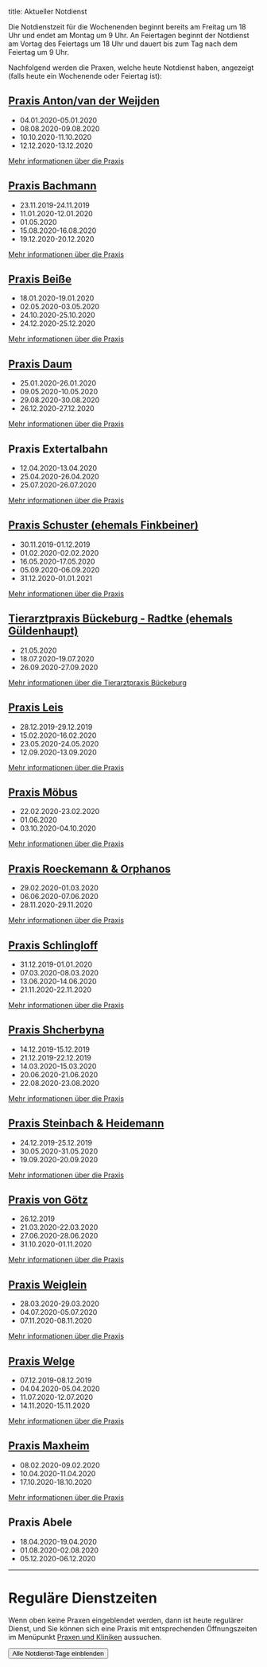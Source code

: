 title: Aktueller Notdienst

Die Notdienstzeit für die Wochenenden beginnt bereits am Freitag um 18 Uhr und endet am Montag um 9 Uhr.
An Feiertagen beginnt der Notdienst am Vortag des Feiertags um 18 Uhr und dauert bis zum Tag nach dem Feiertag um 9 Uhr.

Nachfolgend werden die Praxen, welche heute Notdienst haben, angezeigt (falls heute ein Wochenende oder Feiertag ist): 

<!-- Anleitung: In Klammern nach der Praxis-Überschrift eine Komma-getrennte Liste der Daten oder Datumsbereiche.
Ein Datum wird in der Form TT.MM.JJJJ angegeben und ein Datumsberiehc als TT.MM.JJJJ-TT.MM.JJJJ
Automatisch wird der Notdienst einen Tag vorher und einen Tag nachher noch angezeigt. -->


[Praxis Anton/van der Weijden](tieraerzte/anton.html)
-------------------------------------------------------------

- 04.01.2020-05.01.2020
- 08.08.2020-09.08.2020
- 10.10.2020-11.10.2020
- 12.12.2020-13.12.2020

[Mehr informationen über die Praxis](tieraerzte/anton.html)


[Praxis Bachmann](tieraerzte/bachmann.html)
-------------------------------------------------------------

- 23.11.2019-24.11.2019
- 11.01.2020-12.01.2020
- 01.05.2020
- 15.08.2020-16.08.2020
- 19.12.2020-20.12.2020

[Mehr informationen über die Praxis](tieraerzte/bachmann.html)


[Praxis Beiße](tieraerzte/beisse.html)
-----------------------------------------------------------

- 18.01.2020-19.01.2020
- 02.05.2020-03.05.2020
- 24.10.2020-25.10.2020
- 24.12.2020-25.12.2020

[Mehr informationen über die Praxis](tieraerzte/beisse.html)


[Praxis Daum](tieraerzte/daum.html)
-------------------------------------------------------------

- 25.01.2020-26.01.2020
- 09.05.2020-10.05.2020
- 29.08.2020-30.08.2020
- 26.12.2020-27.12.2020


[Mehr informationen über die Praxis](tieraerzte/daum.html)

Praxis Extertalbahn
---------------------------------------------

- 12.04.2020-13.04.2020
- 25.04.2020-26.04.2020
- 25.07.2020-26.07.2020

[Mehr informationen über die Praxis](tieraerzte/extertalbahn.html)


[Praxis Schuster (ehemals Finkbeiner)](tieraerzte/finkbeiner.html)
-----------------------------------------------------------

- 30.11.2019-01.12.2019
- 01.02.2020-02.02.2020
- 16.05.2020-17.05.2020
- 05.09.2020-06.09.2020
- 31.12.2020-01.01.2021

[Mehr informationen über die Praxis](tieraerzte/finkbeiner.html)


[Tierarztpraxis Bückeburg - Radtke (ehemals Güldenhaupt)](tieraerzte/radtke.html)
-------------------------------------------------------------

- 21.05.2020
- 18.07.2020-19.07.2020
- 26.09.2020-27.09.2020

[Mehr informationen über die Tierarztpraxis Bückeburg](tieraerzte/radtke.html)


[Praxis Leis](tieraerzte/leis.html)
-------------------------------------------------------------

- 28.12.2019-29.12.2019
- 15.02.2020-16.02.2020
- 23.05.2020-24.05.2020
- 12.09.2020-13.09.2020

[Mehr informationen über die Praxis](tieraerzte/leis.html)


[Praxis Möbus](tieraerzte/moebus.html)
-------------------------------------------------------------

- 22.02.2020-23.02.2020
- 01.06.2020
- 03.10.2020-04.10.2020

[Mehr informationen über die Praxis](tieraerzte/moebus.html)


[Praxis Roeckemann & Orphanos](tieraerzte/roeckemann.html)
-------------------------------------------------------------

- 29.02.2020-01.03.2020
- 06.06.2020-07.06.2020
- 28.11.2020-29.11.2020

[Mehr informationen über die Praxis](tieraerzte/roeckemann.html)


[Praxis Schlingloff](tieraerzte/schlingloff.html)
-------------------------------------------------------------

- 31.12.2019-01.01.2020
- 07.03.2020-08.03.2020
- 13.06.2020-14.06.2020
- 21.11.2020-22.11.2020

[Mehr informationen über die Praxis](tieraerzte/schlingloff.html)


[Praxis Shcherbyna](tieraerzte/Shcherbyna.html)
-------------------------------------------------------------

- 14.12.2019-15.12.2019
- 21.12.2019-22.12.2019
- 14.03.2020-15.03.2020
- 20.06.2020-21.06.2020
- 22.08.2020-23.08.2020

[Mehr informationen über die Praxis](tieraerzte/Shcherbyna.html)


[Praxis Steinbach & Heidemann](tieraerzte/steinbach.html)
-------------------------------------------------------------

- 24.12.2019-25.12.2019
- 30.05.2020-31.05.2020
- 19.09.2020-20.09.2020

[Mehr informationen über die Praxis](tieraerzte/steinbach.html)


[Praxis von Götz](tieraerzte/von-goetz.html)
-------------------------------------------------------------

- 26.12.2019
- 21.03.2020-22.03.2020
- 27.06.2020-28.06.2020
- 31.10.2020-01.11.2020

[Mehr informationen über die Praxis](tieraerzte/von-goetz.html)


[Praxis Weiglein](tieraerzte/weiglein.html)
-------------------------------------------------------------

- 28.03.2020-29.03.2020
- 04.07.2020-05.07.2020
- 07.11.2020-08.11.2020

[Mehr informationen über die Praxis](tieraerzte/weiglein.html)


[Praxis Welge](tieraerzte/welge.html)
-------------------------------------------------------------

- 07.12.2019-08.12.2019
- 04.04.2020-05.04.2020
- 11.07.2020-12.07.2020
- 14.11.2020-15.11.2020

[Mehr informationen über die Praxis](tieraerzte/welge.html)


[Praxis Maxheim](tieraerzte/maxheim.html)
-------------------------------------------------------------

- 08.02.2020-09.02.2020
- 10.04.2020-11.04.2020
- 17.10.2020-18.10.2020


[Mehr informationen über die Praxis](tieraerzte/maxheim.html)


Praxis Abele
-------------------

- 18.04.2020-19.04.2020
- 01.08.2020-02.08.2020
- 05.12.2020-06.12.2020

------------------------------------------------------------ 


Reguläre Dienstzeiten
===================================

Wenn oben keine Praxen eingeblendet werden, dann ist heute regulärer Dienst, und Sie können sich eine Praxis mit entsprechenden Öffnungszeiten im Menüpunkt [Praxen und Kliniken](tieraerzte.html) aussuchen.



<button id="toggle_notdienst" type="button" onclick="toggle_visibility();" class="btn btn-info btn-lg btn-block" data-toggle-text="Alle Notdienst-Tage ausblenden" autocomplete="off">Alle Notdienst-Tage einblenden</button>



<!--              ACHTUNG, AB HIER NICHT MODIFIZIEREN!

Es sei denn, Sie wissen was Sie tun :-)

Der nachfolgende JavaScript-Code wird nach dem Laden dieser Seite auf dem
Computer des Nutzers ausgeführt und zeigt den jeweils gültigen Notdienst an
und versteckt die restlichen Inhalte, wenn das Datum nicht passt.
Die Zeiträume werden in Klammern in den Überschriften der ersten beiden
Stufen angegeben (also z.B. `# Überschrift (23.04.2014, 01.05.2014)`).
Mehrere Datumsangaben werden durch Komma getrennt. Es ist auch möglich
Zeiträume anzugeben, wobei ein Bindestrich das Start- vom End-Datum
abgrenzt. Beispiel `# Überschrift (23.04.2014 - 25.04.2014)`.

(C) 2014, Samuel John (www.samueljohn.de)
Released under MIT license.
-->

<script src="moment.js"></script>
<script>

// Find html nodes on the same level after `elem`, up to but excluding the
// next element in the array `stop_tags`
function siblings_up_to (elem, stop_tags) {
    var content = [];
    do {
        content.push(elem);
        elem = elem.nextElementSibling;
    } while (elem && stop_tags.indexOf(elem.tagName) < 0);
    return content;
}

function parse_date (text) {
    return moment(text, ["DD.MM.YYYY", "DD. MMM YYYY"], "de");
}

// Return a list of pairs of moment.js objects `[ ...,[start, end],...]`
function extract_dates (text) {
    // list to hold the dates
    var dates = [];
    // regular expression to extract the text in the last pair of brackets
    var find_text_in_last_brackets_regex = /^(.*)$/gm;
    var text_in_last_brackets = find_text_in_last_brackets_regex.exec(text);
    // console.log("regex matching: ", text_in_last_brackets);
    if (text_in_last_brackets && text_in_last_brackets.length > 1) {
        // if match, split out possible multiple dates seperated by `,`
        var date_ranges = text_in_last_brackets[1].split(',');
        // console.log("date_ranges: ", date_ranges);
        date_ranges.forEach(
            function (one_date_range_text) {
                var from_to = one_date_range_text.split('-');
                // console.log("from,to (array of string): ", from_to);
                if (from_to.length > 2) {
                    console.warn("Warning: More than two '-' found in date range.");
                    return;
                }
                // try to parse start...
                var start = parse_date(from_to[0]);
                var end = start.clone();
                if (start.isValid) {
                    // console.log("...start is valid: ", from_to[0]);
                    end.add('d', 1);  // set end to +24h later than start
                }
                // Check if there is a stop-date
                if (from_to.length > 1) {
                    // console.log("Stop-date given: ", from_to[1]);
                    end = parse_date(from_to[1]);
                    end.add('d', 1);  // so that 01.02.2014 - 02.02.2014 includes 02.02
                }
                // console.log("Parsed date from ", start, " to (+ 1d) ", end);
                dates.push([start, end]);
            }
        )
    }
    return dates;
}

function now_in_date_ranges ( date_ranges, duration_before, duration_after ) {
    var i = 0;
    for (; i < date_ranges.length; i++) {
        var date = date_ranges[i];
        if (date.length <= 0) {
            console.error("Could not extract dates for " + heading);
            return;
        }
        var start = date[0];
        var end = date[1];
        var now = moment();
        // console.log("start " + start._d);
        // console.log("now " + now._d);
        // console.log("end " + end._d);
        if (now >= start.subtract(duration_before) && now <= end.add(duration_after)) {
            console.log("☑ " + now.format('DD.MM.YYYY') + " is in date range: "
                        + date[0].subtract(duration_before).format('DD.MM.YYYY')
                        + " - "
                        + date[1].add(duration_after).format('DD.MM.YYYY'));
            return true; // don't hide this, let it stay visible
        } else {
            console.log("☐ " + now.format('DD.MM.YYYY'), " is NOT in date range: "
                        + date[0].subtract(duration_before).format('DD.MM.YYYY')
                        + " - "
                        + date[1].add(duration_after).format('DD.MM.YYYY'));
        }
    }
    return false;
}

// Search for h2 headings and hide them (with all the siblings) unless the
// current date (now) is in any of the given ranges (in brackest after the heading) or
// `before_now` long earlier than `now`.
function seek_and_hide () {
    // Not only show at beginning of first day but this long before already
    var duration_before = moment.duration(1, 'days');
    var duration_after  = moment.duration(1, 'days');
    var h2_headings = document.getElementById("content").getElementsByTagName("H2");
    console.log("seek and hide...");
    console.log("found " + h2_headings.length + " h2 headings.");
    var i = 0;
    for (; i < h2_headings.length; i++) {
        console.log("----------------- ", i );
        var heading = h2_headings[i];
        console.log("Processing " + heading.textContent);
        var follow = heading.nextElementSibling;
        var date_ranges_txt = "";
        if (follow && follow.tagName == "UL") {
            console.log("UL list after heading.");
            var lis = follow.children;
            var j = 0;
            for (; j < lis.length; j++) {
                date_ranges_txt += lis[j].textContent + ", ";
                if (! now_in_date_ranges(extract_dates(lis[j].textContent), duration_before, duration_after)) {
                    // hide
                    lis[j].display_orig = lis[j].style.display;
                    lis[j].style.display = "none";
                    lis[j].classList.add("hidden_notdienst");
                } else {
                    // show this h2
                    console.log("match found!");
                }
            }
            if( ! now_in_date_ranges(extract_dates(date_ranges_txt), duration_before, duration_after)) {
                siblings_up_to(heading, ["H2", "H1"]).forEach( function (el) {
                    el.display_orig = el.style.display;
                    el.style.display = "none";
                    el.classList.add("hidden_notdienst");
                });
                heading.classList.add("seek_and_hide");
            }
        }
        console.log("done. ", i);
    }
}

function toggle_visibility() {
    console.log("toggle_visibility");
    var hidden_elements = document.getElementsByClassName("hidden_notdienst");
    console.log(hidden_elements.length + " hidden elements...");
    var i = 0;
    for (; i < hidden_elements.length; i++) {
        console.log(hidden_elements[i] + " style = " + hidden_elements[i].style.display)
        if (hidden_elements[i].style.display == "none") {
            console.log(hidden_elements[i].display_orig);
            hidden_elements[i].style.display = hidden_elements[i].display_orig;
        } else {
            hidden_elements[i].style.display = "none";
        }
    }
}

// run this shit
seek_and_hide();
</script>
